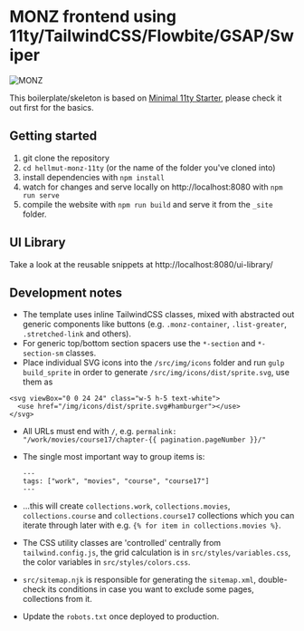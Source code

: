 # MONZ frontend using 11ty/TailwindCSS/Flowbite/GSAP/Swiper

![MONZ](https://www.m-o.nz/images/monz_O_hover.png)

This boilerplate/skeleton is based on [Minimal 11ty Starter](https://github.com/tomreinert/minimal-11ty-tailwind-starter), please check it out first for the basics.

## Getting started

1. git clone the repository
2. `cd hellmut-monz-11ty` (or the name of the folder you've cloned into)
3. install dependencies with `npm install`
4. watch for changes and serve locally on http://localhost:8080 with `npm run serve`
5. compile the website with `npm run build` and serve it from the `_site` folder.

## UI Library

Take a look at the reusable snippets at http://localhost:8080/ui-library/

## Development notes

* The template uses inline TailwindCSS classes, mixed with abstracted out generic components like buttons (e.g. `.monz-container`, `.list-greater`, `.stretched-link` and others).
* For generic top/bottom section spacers use the `*-section` and `*-section-sm` classes.
* Place individual SVG icons into the `/src/img/icons` folder and run `gulp build_sprite` in order to generate `/src/img/icons/dist/sprite.svg`, use them as
```
<svg viewBox="0 0 24 24" class="w-5 h-5 text-white">
  <use href="/img/icons/dist/sprite.svg#hamburger"></use>
</svg>
```

* All URLs must end with `/`, e.g. `permalink: "/work/movies/course17/chapter-{{ pagination.pageNumber }}/"`
* The single most important way to group items is:

  ```
  ---
  tags: ["work", "movies", "course", "course17"]
  ---
  ```

* ...this will create `collections.work`, `collections.movies`, `collections.course` and `collections.course17` collections which you can iterate through later with e.g. `{% for item in collections.movies %}`.
* The CSS utility classes are 'controlled' centrally from `tailwind.config.js`, the grid calculation is in `src/styles/variables.css`, the color variables in `src/styles/colors.css`.
* `src/sitemap.njk` is responsible for generating the `sitemap.xml`, double-check its conditions in case you want to exclude some pages, collections from it.
* Update the `robots.txt` once deployed to production.